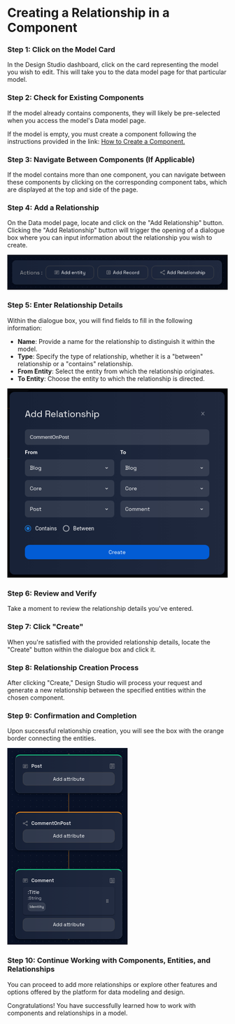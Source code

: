 # Creating a Relationship in a Component

### **Step 1: Click on the Model Card**

In the Design Studio dashboard, click on the card representing the model you wish to edit. This will take you to the data model page for that particular model.

### **Step 2: Check for Existing Components**

If the model already contains components, they will likely be pre-selected when you access the model's Data model page.

If the model is empty, you must create a component following the instructions provided in the link: [How to Create a Component.](../components/create-component.md)

### **Step 3: Navigate Between Components (If Applicable)**

If the model contains more than one component, you can navigate between these components by clicking on the corresponding component tabs, which are displayed at the top and side of the page.

### **Step 4: Add a Relationship**

On the Data model page, locate and click on the "Add Relationship" button. Clicking the "Add Relationship" button will trigger the opening of a dialogue box where you can input information about the relationship you wish to create.

![](img/create-relationship-1.png)

### **Step 5: Enter Relationship Details**

Within the dialogue box, you will find fields to fill in the following information:

- **Name**: Provide a name for the relationship to distinguish it within the model.
- **Type**: Specify the type of relationship, whether it is a "between" relationship or a "contains" relationship.
- **From Entity**: Select the entity from which the relationship originates.
- **To Entity**: Choose the entity to which the relationship is directed.
    
![](img/create-relationship-2.png)

### **Step 6: Review and Verify**

Take a moment to review the relationship details you've entered.

### **Step 7: Click "Create"**

When you're satisfied with the provided relationship details, locate the "Create" button within the dialogue box and click it.

### **Step 8: Relationship Creation Process**

After clicking "Create," Design Studio will process your request and generate a new relationship between the specified entities within the chosen component.

### **Step 9: Confirmation and Completion**

Upon successful relationship creation, you will see the box with the orange border connecting the entities.

![](img/create-relationship-3.png)

### **Step 10: Continue Working with Components, Entities, and Relationships**

You can proceed to add more relationships or explore other features and options offered by the platform for data modeling and design.

Congratulations! You have successfully learned how to work with components and relationships in a model.
